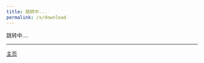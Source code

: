 ```yaml
---
title: 跳转中...
permalink: /x/download
---
```


跳转中....

---

[主页](https://cdr-today.github.io/intro/download.html)

<script>
export default {
  mounted () {
    import('./lib-that-access-window-on-import').then(module => {
      var u = window.navigator.userAgent;
      if (/android/i.test(u)) {
          window.location.href = 'https://ct-1253442844.cos.ap-shanghai.myqcloud.com/apk/cdr.today.apk'
      } else if (/iPad|iPhone|iPod/.test(u) && !window.MSStream) {
          window.location.href = 'https://testflight.apple.com/join/rZzzQmPb'
      } else {
          window.location.href = '/download';
      }
    })
  }
}
</script>
